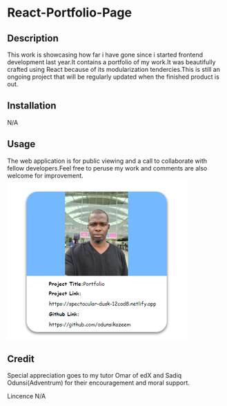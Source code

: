 # React-Portfolio-Page

## Description
This work is showcasing how far i have gone since i started frontend development last year.It contains a portfolio of my work.It was beautifully crafted using React because of its modularization tendercies.This is still an ongoing project that will be regularly updated when the finished product is out.

## Installation
N/A

## Usage
The web application is for public viewing and a call to collaborate with fellow developers.Feel free to peruse my work and comments are also welcome for improvement.
<img src="./portfolio/src/asset/portfolio.png" alt="image">


## Credit
Special appreciation goes to my tutor Omar of edX and Sadiq Odunsi(Adventrum) for their encouragement and moral support.

Lincence
N/A